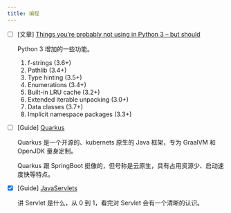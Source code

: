 ```yaml
---
title: 编程
---
```


- [ ] [文章] [Things you’re probably not using in Python 3 – but should](https://datawhatnow.com/things-you-are-probably-not-using-in-python-3-but-should/)

  Python 3 增加的一些功能。

  1. f-strings (3.6+)
  2. Pathlib (3.4+)
  3. Type hinting (3.5+)
  4. Enumerations (3.4+)
  5. Built-in LRU cache (3.2+)
  6. Extended iterable unpacking (3.0+)
  7. Data classes (3.7+)
  8. Implicit namespace packages (3.3+)



- [ ] [Guide] [Quarkus](https://quarkus.io/guides/getting-started)

  Quarkus 是一个开源的、kubernets 原生的 Java 框架，专为 GraalVM 和 OpenJDK 量身定制。

  Quarkus 跟 SpringBoot 挺像的，但号称是云原生，具有占用资源少、启动速度快等特点。



- [x] [Guide] [JavaServlets](https://www3.ntu.edu.sg/home/ehchua/programming/java/JavaServlets.html)

  讲 Servlet 是什么，从 0 到 1，看完对 Servlet 会有一个清晰的认识。

